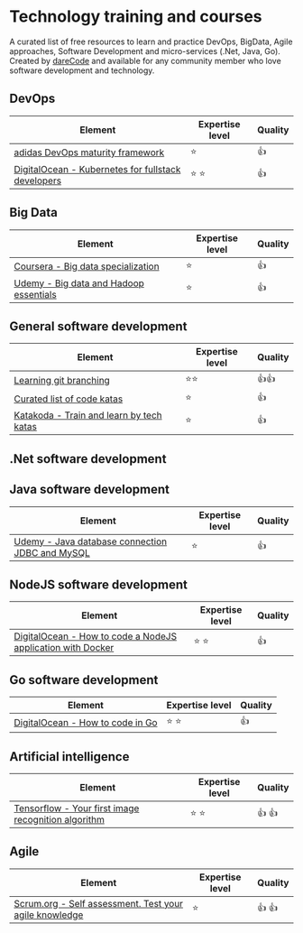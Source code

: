 # Technology training and courses
A curated list of free resources to learn and practice DevOps, BigData, Agile approaches, Software Development and micro-services (.Net, Java, Go).
Created by [dareCode](https://www.darecode.com) and available for any community member who love software development and technology.

## DevOps
| Element       | Expertise level | Quality |
| ------------- |-------------| -----|
| [adidas DevOps maturity framework](https://github.com/adidas/adidas-devops-maturity-framework/blob/master/framework/dmii.md) | :star:  | :+1: |
| [DigitalOcean - Kubernetes for fullstack developers](https://www.digitalocean.com/community/curriculums/kubernetes-for-full-stack-developers)    | :star: :star:      |   :+1: |

## Big Data
| Element       | Expertise level | Quality |
| ------------- |-------------| -----|
| [Coursera - Big data specialization](https://es.coursera.org/specializations/big-data) | :star:  | :+1: |
| [Udemy - Big data and Hadoop essentials](https://www.udemy.com/course/big-data-and-hadoop-essentials-free-tutorial/) | :star:  | :+1: |  

## General software development
| Element       | Expertise level | Quality |
| ------------- |-------------| -----|
| [Learning git branching](https://learngitbranching.js.org) | :star::star:  | :+1::+1: |
| [Curated list of code katas](https://github.com/gamontal/awesome-katas) | :star:  | :+1: |
| [Katakoda - Train and learn by tech katas](https://www.katacoda.com/) | :star:  | :+1: |

## .Net software development

## Java software development
| Element       | Expertise level | Quality |
| ------------- |-------------| -----|
| [Udemy - Java database connection JDBC and MySQL](https://www.udemy.com/course/how-to-connect-java-jdbc-to-mysql)   | :star: | :+1: |

## NodeJS software development
| Element       | Expertise level | Quality |
| ------------- |-------------| -----|
| [DigitalOcean - How to code a NodeJS application with Docker](https://www.digitalocean.com/community/tutorials/how-to-build-a-node-js-application-with-docker) | :star: :star: | :+1: |


## Go software development
| Element       | Expertise level | Quality |
| ------------- |-------------| -----|
| [DigitalOcean - How to code in Go](https://www.digitalocean.com/community/tutorial_series/how-to-code-in-go) | :star: :star: | :+1: |

## Artificial intelligence
| Element       | Expertise level | Quality |
| ------------- |-------------| -----|
| [Tensorflow - Your first image recognition algorithm](https://www.tensorflow.org/tutorials/keras/classification) | :star: :star: | :+1: :+1: |

## Agile
| Element       | Expertise level | Quality |
| ------------- |-------------| -----|
| [Scrum.org - Self assessment. Test your agile knowledge](https://www.scrum.org/open-assessments) | :star: | :+1: :+1: |
